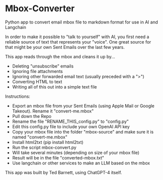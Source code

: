 # Mbox-Converter
Python app to convert email mbox file to markdown format for use in AI and Langchain

In order to make it possible to "talk to yourself" with AI, you first need a reliable source of text that represents your "voice".  One great source for that might be your own Sent Emails over the last few years.  

This app reads through the mbox and cleans it up by...
- Deleting "unsubscribe" emails
- Ignoring file attachments
- Ignoring other forwarded email text (usually preceded with a ">")
- Converting HTML to text
- Writing all of this out into a simple text file

Instructions:
- Export an mbox file from your Sent Emails (using Apple Mail or Google Takeout).  Rename it "convert-me.mbox"
- Pull down the Repo
- Rename the file "RENAME_THIS_config.py" to "config.py"
- Edit this config.py file to include your own OpenAI API key
- Copy your mbox file into the folder "mbox-source" and make sure it is named "convert-me.mbox"
- Install html2txt (pip install html2txt)
- Run the script mbox-convert.py
- Will take several minutes (depending on size of your mbox file)
- Result will be in the file "converted-mbox.txt"
- Use langchain or other services to make an LLM based on the mbox



This app was built by Ted Barnett, using ChatGPT-4 itself.
